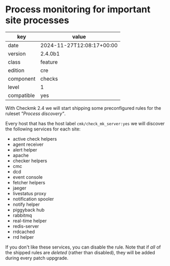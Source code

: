 [//]: # (werk v2)
# Process monitoring for important site processes

key        | value
---------- | ---
date       | 2024-11-27T12:08:17+00:00
version    | 2.4.0b1
class      | feature
edition    | cre
component  | checks
level      | 1
compatible | yes

With Checkmk 2.4 we will start shipping some preconfigured rules for the ruleset _"Process discovery"_.

Every host that has the host label `cmk/check_mk_server:yes` we will discover the following services for each site:

 * active check helpers
 * agent receiver
 * alert helper
 * apache
 * checker helpers
 * cmc
 * dcd
 * event console
 * fetcher helpers
 * jaeger
 * livestatus proxy
 * notification spooler
 * notify helper
 * piggyback hub
 * rabbitmq
 * real-time helper
 * redis-server
 * rrdcached
 * rrd helper

If you don't like these services, you can disable the rule.
Note that if _all_ of the shipped rules are _deleted_ (rather than disabled), they will be added during every patch uppgrade.
